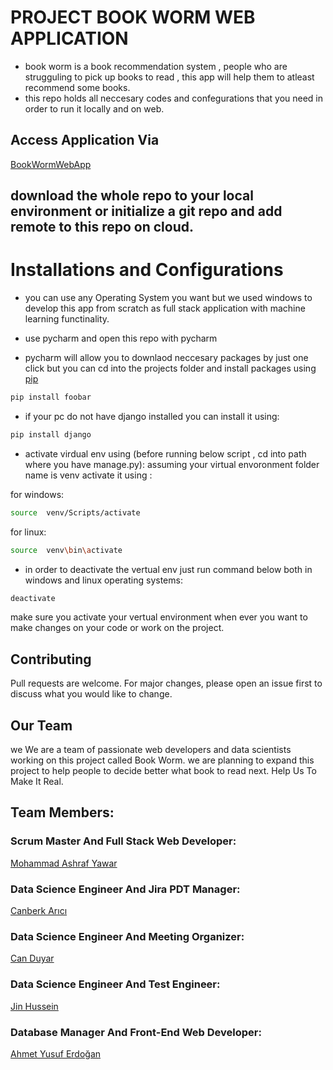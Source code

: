 # PROJECT BOOK WORM WEB APPLICATION

- book worm is a book recommendation system , people who are strugguling to pick up books to read , this app will help them to atleast recommend some books.
- this repo holds all neccesary codes and confegurations that you need in order to run it locally and on web.

## Access Application Via
[BookWormWebApp](https://bookworm-production-app.herokuapp.com/)

## download the whole repo to your local environment or initialize a git repo and add remote to this repo on cloud.

# Installations and Configurations
- you can use any Operating System you want but we used windows to develop this app from scratch as full stack application with machine learning functinality.

- use pycharm and open this repo with pycharm

- pycharm will allow you to downlaod neccesary packages by just one click but you can cd into the projects folder and install packages using [pip](https://pip.pypa.io/en/stable/)

```bash
pip install foobar
```

- if your pc do not have django installed you can install it using:

```bash
pip install django
```

- activate virdual env using (before running below script , cd into path where you have manage.py):
assuming your virtual envoronment folder name is venv activate it using : 

for windows:
```bash
source  venv/Scripts/activate
```

for linux:
```bash
source  venv\bin\activate
```

- in order to deactivate the vertual env just run command below both in windows and linux operating systems:
```bash
deactivate
```

make sure you activate your vertual environment when ever you want to make changes on your code or work on the project.


## Contributing
Pull requests are welcome. For major changes, please open an issue first to discuss what you would like to change.

## Our Team
we We are a team of passionate web developers and data scientists working on this project called Book Worm.
we are planning to expand this project to help people to decide better what book to read next. Help Us To Make It Real.

## Team Members:
### Scrum Master And Full Stack Web Developer:
[Mohammad Ashraf Yawar](https://github.com/ashrafyawar)

### Data Science Engineer And Jira PDT Manager:
[Canberk Arıcı](https://github.com/canberkarc)

### Data Science Engineer And Meeting Organizer:
[Can Duyar](https://github.com/ashrafyawar)

### Data Science Engineer And Test Engineer:
[Jin Hussein](https://github.com/jinhussein96)

### Database Manager And Front-End Web Developer:
[Ahmet Yusuf Erdoğan](https://github.com/ashrafyawar)
